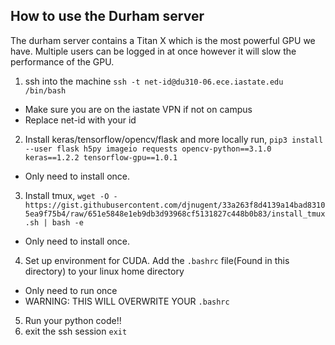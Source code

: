 ## How to use the Durham server
The durham server contains a Titan X which is the most powerful GPU we have. Multiple users can be logged in at once however it will slow the performance of the GPU.


1. ssh into the machine `ssh -t net-id@du310-06.ece.iastate.edu /bin/bash`
  * Make sure you are on the iastate VPN if not on campus
  * Replace net-id with your id
2. Install keras/tensorflow/opencv/flask and more locally run, `pip3 install --user flask h5py imageio requests opencv-python==3.1.0 keras==1.2.2 tensorflow-gpu==1.0.1`
  * Only need to install once.
3. Install tmux, `wget -O - https://gist.githubusercontent.com/djnugent/33a263f8d4139a14bad83105ea9f75b4/raw/651e5848e1eb9db3d93968cf5131827c448b0b83/install_tmux.sh | bash -e`
  * Only need to install once.
4. Set up environment for CUDA. Add the `.bashrc` file(Found in this directory) to your linux home directory
  * Only need to run once
  * WARNING: THIS WILL OVERWRITE YOUR `.bashrc`
5. Run your python code!!
6. exit the ssh session `exit`
